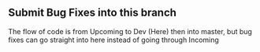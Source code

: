 ## Submit Bug Fixes into this branch
The flow of code is from Upcoming to Dev (Here) then into master, but bug fixes can go straight into here instead of going through Incoming
